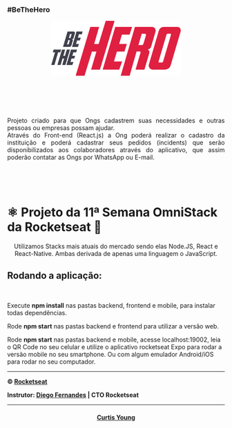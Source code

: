 <h3> #BeTheHero </h3>
<p align="center"> <img src="/frontend/src/assets/logo.svg" width="300" heigth="400"></p></br>
<h2></h2>
</br>
<p align="justify">Projeto criado para que Ongs cadastrem suas necessidades e outras pessoas ou empresas possam ajudar. <br>
Através do Front-end (React.js) a Ong poderá realizar o cadastro da instituição e poderá cadastrar seus pedidos (incidents) que serão disponibilizados aos colaboradores através do aplicativo, que assim poderão contatar as Ongs por WhatsApp ou E-mail.
</p>
<h2></h2>
</br></br>
<h1>⚛️ Projeto da 11ª Semana OmniStack da Rocketseat 🚀</h1>

<p align="center"> Utilizamos Stacks mais atuais do mercado sendo elas Node.JS, React e React-Native. Ambas derivada de apenas uma linguagem o JavaScript. <br> </p>



<h2>Rodando a aplicação:</h2> <br>

Execute <strong>npm install</strong> nas pastas backend, frontend e mobile, para instalar todas dependências.

Rode <strong>npm start</strong> nas pastas backend e frontend para utilizar a versão web.

Rode <strong>npm start</strong> nas pastas backend e mobile, acesse localhost:19002, leia o QR Code no seu celular e utilize o aplicativo rocketseat Expo para rodar a versão mobile no seu smartphone. Ou com algum emulador Android/iOS para rodar no seu computador.

---------------------------------------------------------------------------------------

**&copy;  [Rocketseat](https://rocketseat.com.br/)**

**Instrutor: [Diego Fernandes](https://github.com/diego3g) | CTO Rocketseat**


----------------------------------------------------------

<h4 align="center">  <a href="https://github.com/CurtisYoung" target="_blank"> Curtis Young</a> </h4>
